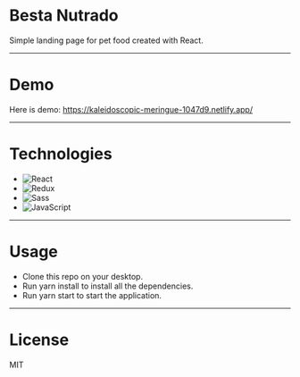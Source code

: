# Besta Nutrado 

Simple landing page for pet food created with React.

---

#  Demo
Here is demo: https://kaleidoscopic-meringue-1047d9.netlify.app/

---

# Technologies

- ![React](https://img.shields.io/badge/-React-black?style=flat-square&logo=react)
- ![Redux](https://img.shields.io/badge/-Redux-black?style=flat-square&logo=Redux&logoColor=pink)
- ![Sass](https://img.shields.io/badge/-Sass-black?style=flat-square&logo=Sass&logoColor=pink)
- ![JavaScript](https://img.shields.io/badge/-JavaScript-black?style=flat-square&logo=javascript)


---


# Usage

- Clone this repo on your desktop.
- Run yarn install to install all the dependencies.
- Run yarn start to start the application. 

---

# License

MIT
